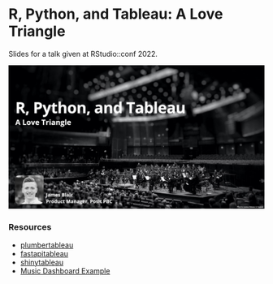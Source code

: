 # R, Python, and Tableau: A Love Triangle

Slides for a talk given at RStudio::conf 2022.

[![Title Slide](img/title-slide.jpeg)](slides/slides.pdf)

### Resources
- [plumbertableau](https://rstudio.github.io/plumbertableau/)
- [fastapitableau](https://rstudio.github.io/fastapitableau/)
- [shinytableau](https://rstudio.github.io/shinytableau/)
- [Music Dashboard Example]()